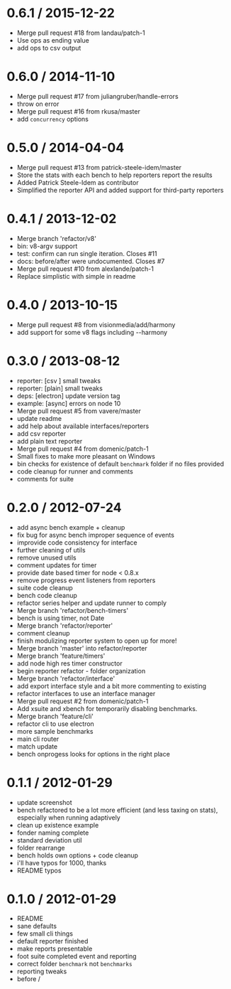 
0.6.1 / 2015-12-22
==================

  * Merge pull request #18 from landau/patch-1
  * Use ops as ending value
  * add ops to csv output

0.6.0 / 2014-11-10 
==================

 * Merge pull request #17 from juliangruber/handle-errors
 * throw on error
 * Merge pull request #16 from rkusa/master
 * add `concurrency` options

0.5.0 / 2014-04-04 
==================

  * Merge pull request #13 from patrick-steele-idem/master
  * Store the stats with each bench to help reporters report the results
  * Added Patrick Steele-Idem as contributor
  * Simplified the reporter API and added support for third-party reporters

0.4.1 / 2013-12-02 
==================

 * Merge branch 'refactor/v8'
 * bin: v8-argv support
 * test: confirm can run single iteration. Closes #11
 * docs: before/after were undocumented. Closes #7
 * Merge pull request #10 from alexlande/patch-1
 * Replace simplistic with simple in readme

0.4.0 / 2013-10-15 
==================

 * Merge pull request #8 from visionmedia/add/harmony
 * add support for some v8 flags including --harmony

0.3.0 / 2013-08-12 
==================

 * reporter: [csv ] small tweaks
 * reporter: [plain] small tweaks
 * deps: [electron] update version tag
 * example: [async] errors on node 10
 * Merge pull request #5 from vavere/master
 * update readme
 * add help about available interfaces/reporters
 *  add csv reporter
 * add plain text reporter
 * Merge pull request #4 from domenic/patch-1
 * Small fixes to make more pleasant on Windows
 * bin checks for existence of default `benchmark` folder if no files provided
 * code cleanup for runner and comments
 * comments for suite

0.2.0 / 2012-07-24 
==================

  * add async bench example + cleanup
  * fix bug for async bench improper sequence of events
  * improvide code consistency for interface
  * further cleaning of utils
  * remove unused utils
  * comment updates for timer
  * provide date based timer for node < 0.8.x
  * remove progress event listeners from reporters
  * suite code cleanup
  * bench code cleanup
  * refactor series helper and update runner to comply
  * Merge branch 'refactor/bench-timers'
  * bench is using timer, not Date
  * Merge branch 'refactor/reporter'
  * comment cleanup
  * finish modulizing reporter system to open up for more!
  * Merge branch 'master' into refactor/reporter
  * Merge branch 'feature/timers'
  * add node high res timer constructor
  * begin reporter refactor - folder organization
  * Merge branch 'refactor/interface'
  * add export interface style and a bit more commenting to existing
  * refactor interfaces to use an interface manager
  * Merge pull request #2 from domenic/patch-1
  * Add xsuite and xbench for temporarily disabling benchmarks.
  * Merge branch 'feature/cli'
  * refactor cli to use electron
  * more sample benchmarks
  * main cli router
  * match update
  * bench onprogess looks for options in the right place

0.1.1 / 2012-01-29 
==================

  * update screenshot
  * bench refactored to be a lot more efficient (and less taxing on stats), especially when running adaptively
  * clean up existence example
  * fonder naming complete
  * standard deviation util
  * folder rearrange
  * bench holds own options + code cleanup
  * i'll have typos for 1000, thanks
  * README typos

0.1.0 / 2012-01-29 
==================

  * README
  * sane defaults
  * few small cli things
  * default reporter finished
  * make reports presentable
  * foot suite completed event and reporting
  * correct folder `benchmark` not `benchmarks`
  * reporting tweaks
  * before /